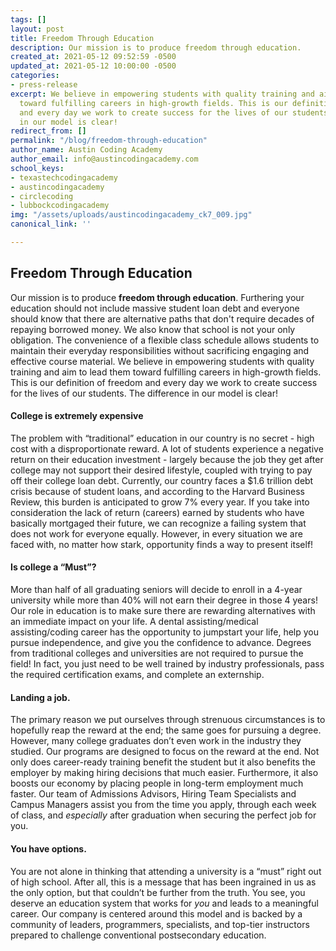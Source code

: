 ```yaml
---
tags: []
layout: post
title: Freedom Through Education
description: Our mission is to produce freedom through education.
created_at: 2021-05-12 09:52:59 -0500
updated_at: 2021-05-12 10:00:00 -0500
categories:
- press-release
excerpt: We believe in empowering students with quality training and aim to lead them
  toward fulfilling careers in high-growth fields. This is our definition of freedom
  and every day we work to create success for the lives of our students. The difference
  in our model is clear!
redirect_from: []
permalink: "/blog/freedom-through-education"
author_name: Austin Coding Academy
author_email: info@austincodingacademy.com
school_keys:
- texastechcodingacademy
- austincodingacademy
- circlecoding
- lubbockcodingacademy
img: "/assets/uploads/austincodingacademy_ck7_009.jpg"
canonical_link: ''

---
```

## Freedom Through Education

Our mission is to produce **freedom through education**. Furthering your education should not include massive student loan debt and everyone should know that there are alternative paths that don't require decades of repaying borrowed money. We also know that school is not your only obligation. The convenience of a flexible class schedule allows students to maintain their everyday responsibilities without sacrificing engaging and effective course material. We believe in empowering students with quality training and aim to lead them toward fulfilling careers in high-growth fields. This is our definition of freedom and every day we work to create success for the lives of our students. The difference in our model is clear!

#### **College is extremely expensive**

The problem with “traditional” education in our country is no secret - high cost with a disproportionate reward. A lot of students experience a negative return on their education investment - largely because the job they get after college may not support their desired lifestyle, coupled with trying to pay off their college loan debt. Currently, our country faces a $1.6 trillion debt crisis because of student loans, and according to the Harvard Business Review, this burden is anticipated to grow 7% every year. If you take into consideration the lack of return (careers) earned by students who have basically mortgaged their future, we can recognize a failing system that does not work for everyone equally. However, in every situation we are faced with, no matter how stark, opportunity finds a way to present itself!

#### **Is college a “Must”?**

More than half of all graduating seniors will decide to enroll in a 4-year university while more than 40% will not earn their degree in those 4 years! Our role in education is to make sure there are rewarding alternatives with an immediate impact on your life. A dental assisting/medical assisting/coding career has the opportunity to jumpstart your life, help you pursue independence, and give you the confidence to advance. Degrees from traditional colleges and universities are not required to pursue the field! In fact, you just need to be well trained by industry professionals, pass the required certification exams, and complete an externship.

#### **Landing a job.**

The primary reason we put ourselves through strenuous circumstances is to hopefully reap the reward at the end; the same goes for pursuing a degree. However, many college graduates don’t even work in the industry they studied. Our programs are designed to focus on the reward at the end. Not only does career-ready training benefit the student but it also benefits the employer by making hiring decisions that much easier. Furthermore, it also boosts our economy by placing people in long-term employment much faster. Our team of Admissions Advisors, Hiring Team Specialists and Campus Managers assist you from the time you apply, through each week of class, and _especially_ after graduation when securing the perfect job for you.

#### **You have options.**

You are not alone in thinking that attending a university is a “must” right out of high school. After all, this is a message that has been ingrained in us as the only option, but that couldn’t be further from the truth. You see, you deserve an education system that works for _you_ and leads to a meaningful career. Our company is centered around this model and is backed by a community of leaders, programmers, specialists, and top-tier instructors prepared to challenge conventional postsecondary education.